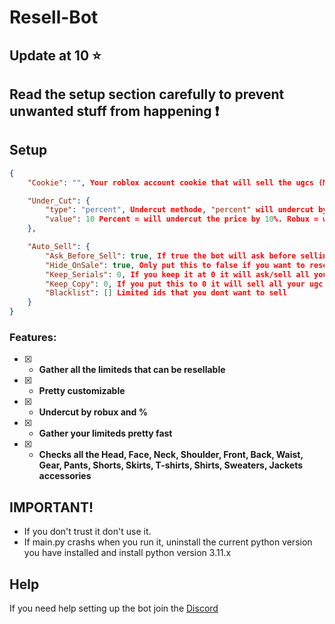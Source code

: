 # Resell-Bot
## Update at 10 ⭐
## Read the setup section carefully to prevent unwanted stuff from happening ❗
## Setup
```json
{
    "Cookie": "", Your roblox account cookie that will sell the ugcs (MUST HAVE PREMIUM)

    "Under_Cut": {
        "type": "percent", Undercut methode, "percent" will undercut by percentage, "robux" will undercut by robux
        "value": 10 Percent = will undercut the price by 10%. Robux = will undercut the price by 10 R$
    },

    "Auto_Sell": {
        "Ask_Before_Sell": true, If true the bot will ask before selling a limited, if false it will mass sell
        "Hide_OnSale": true, Only put this to false if you want to resell already on sale items for lower
        "Keep_Serials": 0, If you keep it at 0 it will ask/sell all your limiteds, if you put it to 10 or any number other number then 0 it will keep all the serials under that number
        "Keep_Copy": 0, If you put this to 0 it will sell all your ugc limiteds (if you have Ask_Before_Sell to true if it will ask before), if you put it to 1 or higher it will keep 1 (or X) copy of each limited you own
        "Blacklist": [] Limited ids that you dont want to sell
    }
}
```
### Features:
- [x] - **Gather all the limiteds that can be resellable**
- [x] - **Pretty customizable**
- [x] - **Undercut by robux and %**
- [x] - **Gather your limiteds pretty fast**
- [x] - **Checks all the Head, Face, Neck, Shoulder, Front, Back, Waist, Gear, Pants, Shorts, Skirts, T-shirts, Shirts, Sweaters, Jackets accessories**

## IMPORTANT!
- If you don't trust it don't use it.
- If main.py crashs when you run it, uninstall the current python version you have installed and install python version 3.11.x
## Help
If you need help setting up the bot join the [Discord](https://discord.gg/deathsniper)
